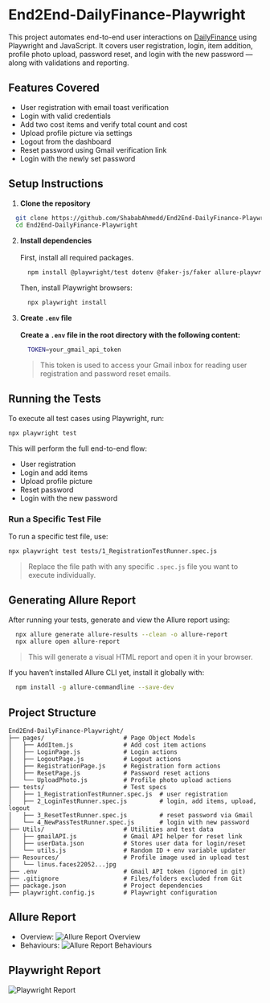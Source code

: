 # End2End-DailyFinance-Playwright

This project automates end-to-end user interactions on [DailyFinance](https://dailyfinance.roadtocareer.net) using Playwright and JavaScript. It covers user registration, login, item addition, profile photo upload, password reset, and login with the new password — along with validations and reporting.

## Features Covered

- User registration with email toast verification
- Login with valid credentials
- Add two cost items and verify total count and cost
- Upload profile picture via settings
- Logout from the dashboard
- Reset password using Gmail verification link
- Login with the newly set password


## Setup Instructions

1. **Clone the repository**

  ```bash
    git clone https://github.com/ShababAhmedd/End2End-DailyFinance-Playwright.git
    cd End2End-DailyFinance-Playwright
  ```
2. **Install dependencies** <br></br>
   First, install all required packages. 
   ```bash
     npm install @playwright/test dotenv @faker-js/faker allure-playwright --save-dev
   ```
   Then, install Playwright browsers:
   ```bash
     npx playwright install
   ```

4. **Create `.env` file** <br></br>
   **Create a `.env` file in the root directory with the following content:**
   ```bash
     TOKEN=your_gmail_api_token
   ```
   > This token is used to access your Gmail inbox for reading user registration and password reset emails.


## Running the Tests

To execute all test cases using Playwright, run:

```bash
npx playwright test
```
This will perform the full end-to-end flow:

- User registration
- Login and add items
- Upload profile picture
- Reset password
- Login with the new password


### Run a Specific Test File

To run a specific test file, use:

```bash
npx playwright test tests/1_RegistrationTestRunner.spec.js
```
> Replace the file path with any specific `.spec.js` file you want to execute individually.


## Generating Allure Report

After running your tests, generate and view the Allure report using:

```bash
  npx allure generate allure-results --clean -o allure-report
  npx allure open allure-report
```
> This will generate a visual HTML report and open it in your browser.

If you haven’t installed Allure CLI yet, install it globally with:

```bash
  npm install -g allure-commandline --save-dev
```

## Project Structure
```
End2End-DailyFinance-Playwright/
├── pages/                      # Page Object Models
│   ├── AddItem.js              # Add cost item actions
│   ├── LoginPage.js            # Login actions
│   ├── LogoutPage.js           # Logout actions
│   ├── RegistrationPage.js     # Registration form actions
│   ├── ResetPage.js            # Password reset actions
│   └── UploadPhoto.js          # Profile photo upload actions
├── tests/                      # Test specs
│   ├── 1_RegistrationTestRunner.spec.js  # user registration
│   ├── 2_LoginTestRunner.spec.js         # login, add items, upload, logout
│   ├── 3_ResetTestRunner.spec.js         # reset password via Gmail
│   └── 4_NewPassTestRunner.spec.js       # login with new password
├── Utils/                      # Utilities and test data
│   ├── gmailAPI.js             # Gmail API helper for reset link
│   ├── userData.json           # Stores user data for login/reset
│   └── utils.js                # Random ID + env variable updater
├── Resources/                  # Profile image used in upload test
│   └── linus.faces22052...jpg
├── .env                        # Gmail API token (ignored in git)
├── .gitignore                  # Files/folders excluded from Git
├── package.json                # Project dependencies
├── playwright.config.js        # Playwright configuration
```

## Allure Report
- Overview:
  ![Allure Report Overview](screenshots/allureOverview.png)
- Behaviours:
  ![Allure Report Behaviours](screenshots/allureBehaviours.png)

## Playwright Report
![Playwright Report](screenshots/playwright.png)
